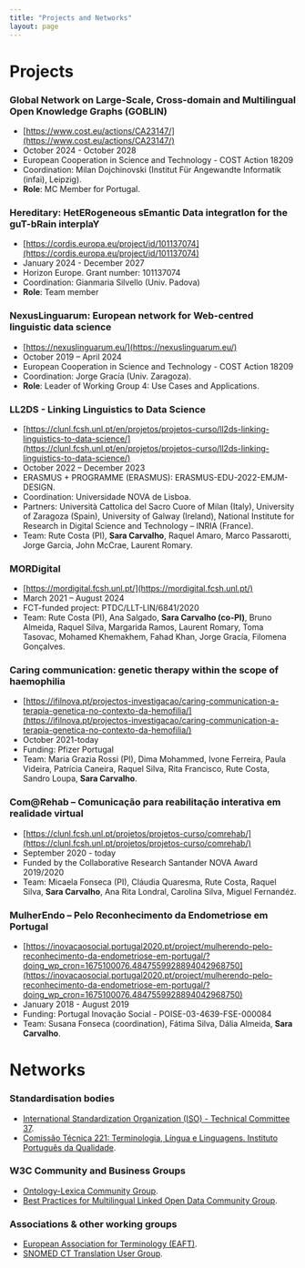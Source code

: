```yaml
---
title: "Projects and Networks"
layout: page
---
```

# Projects

### Global Network on Large-Scale, Cross-domain and Multilingual Open Knowledge Graphs (GOBLIN) 
- [https://www.cost.eu/actions/CA23147/](https://www.cost.eu/actions/CA23147/)
- October 2024 - October 2028
- European Cooperation in Science and Technology - COST Action 18209 
- Coordination: Milan Dojchinovski (Institut Für Angewandte Informatik (infai), Leipzig).
- **Role**: MC Member for Portugal.

### Hereditary: HetERogeneous sEmantic Data integratIon for the guT-bRain interplaY
- [https://cordis.europa.eu/project/id/101137074](https://cordis.europa.eu/project/id/101137074)
- January 2024 - December 2027
- Horizon Europe. Grant number: 101137074
- Coordination: Gianmaria Silvello (Univ. Padova)
- **Role**: Team member

### NexusLinguarum: European network for Web-centred linguistic data science 
- [https://nexuslinguarum.eu/](https://nexuslinguarum.eu/)
- October 2019 – April 2024
- European Cooperation in Science and Technology - COST Action 18209 
- Coordination: Jorge Gracía (Univ. Zaragoza).
- **Role**: Leader of Working Group 4: Use Cases and Applications.

### LL2DS - Linking Linguistics to Data Science
- [https://clunl.fcsh.unl.pt/en/projetos/projetos-curso/ll2ds-linking-linguistics-to-data-science/](https://clunl.fcsh.unl.pt/en/projetos/projetos-curso/ll2ds-linking-linguistics-to-data-science/)
- October 2022 – December 2023
- ERASMUS + PROGRAMME (ERASMUS): ERASMUS-EDU-2022-EMJM-DESIGN.
- Coordination: Universidade NOVA de Lisboa. 
- Partners: Università Cattolica del Sacro Cuore of Milan (Italy), University of Zaragoza (Spain), University of Galway (Ireland), National Institute for Research in Digital Science and Technology – INRIA (France).
- Team: Rute Costa (PI), **Sara Carvalho**, Raquel Amaro, Marco Passarotti, Jorge Garcia, John McCrae, Laurent Romary.

### MORDigital
- [https://mordigital.fcsh.unl.pt/](https://mordigital.fcsh.unl.pt/)
- March 2021 – August 2024
- FCT-funded project: PTDC/LLT-LIN/6841/2020
- Team: Rute Costa (PI), Ana Salgado, **Sara Carvalho (co-PI)**, Bruno Almeida, Raquel Silva, Margarida Ramos, Laurent Romary, Toma Tasovac, Mohamed Khemakhem, Fahad Khan, Jorge Gracía, Filomena Gonçalves.

### Caring communication: genetic therapy within the scope of haemophilia 
- [https://ifilnova.pt/projectos-investigacao/caring-communication-a-terapia-genetica-no-contexto-da-hemofilia/](https://ifilnova.pt/projectos-investigacao/caring-communication-a-terapia-genetica-no-contexto-da-hemofilia/)
- October 2021-today
- Funding: Pfizer Portugal
- Team: Maria Grazia Rossi (PI), Dima Mohammed, Ivone Ferreira, Paula Videira, Patrícia Caneira, Raquel Silva, Rita Francisco, Rute Costa, Sandro Loupa, **Sara Carvalho**.

### Com@Rehab – Comunicação para reabilitação interativa em realidade virtual
- [https://clunl.fcsh.unl.pt/projetos/projetos-curso/comrehab/](https://clunl.fcsh.unl.pt/projetos/projetos-curso/comrehab/)
- September 2020 - today
- Funded by the Collaborative Research Santander NOVA Award 2019/2020
- Team: Micaela Fonseca (PI), Cláudia Quaresma, Rute Costa, Raquel Silva, **Sara Carvalho**, Ana Rita Londral, Carolina Silva, Miguel Fernandéz.

### MulherEndo – Pelo Reconhecimento da Endometriose em Portugal
- [https://inovacaosocial.portugal2020.pt/project/mulherendo-pelo-reconhecimento-da-endometriose-em-portugal/?doing_wp_cron=1675100076.4847559928894042968750](https://inovacaosocial.portugal2020.pt/project/mulherendo-pelo-reconhecimento-da-endometriose-em-portugal/?doing_wp_cron=1675100076.4847559928894042968750)
- January 2018 - August 2019
- Funding: Portugal Inovação Social - POISE-03-4639-FSE-000084 
- Team: Susana Fonseca (coordination), Fátima Silva, Dália Almeida, **Sara Carvalho**.

# Networks
### Standardisation bodies
- [International Standardization Organization (ISO) - Technical Committee 37](https://www.iso.org/committee/48104.html).
- [Comissão Técnica 221: Terminologia, Língua e Linguagens. Instituto Português da Qualidade](https://storagewebsiteipq.blob.core.windows.net/website/CT-221-3.pdf).

### W3C Community and Business Groups 
- [Ontology-Lexica Community Group](https://www.w3.org/community/ontolex/).
- [Best Practices for Multilingual Linked Open Data Community Group](https://www.w3.org/community/bpmlod/).
  
### Associations & other working groups
- [European Association for Terminology (EAFT)](https://www.eaft-aet.net/en).
- [SNOMED CT Translation User Group](https://confluence.ihtsdotools.org/display/TRANSLATIONUSERGROUP/Translation+User+Group+Home).


